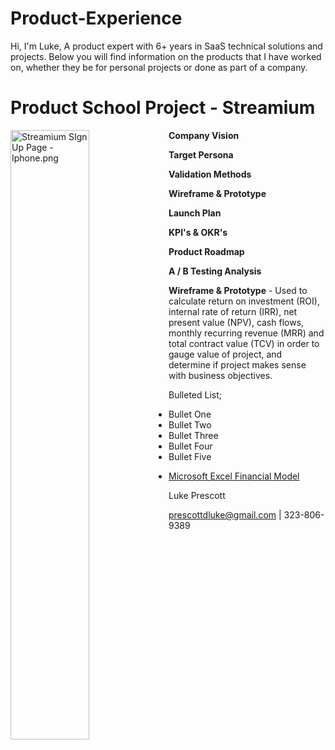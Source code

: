 # Product-Experience

Hi, I'm Luke,
A product expert with 6+ years in SaaS technical solutions and projects. Below you will find information on the products that I have worked on, whether they be for personal projects or done as part of a company.

# Product School Project - Streamium

<img src="Streamium SIgn Up Page - Iphone.png"
     width="50%" height="50%"
     alt="Streamium SIgn Up Page - Iphone.png"
     style="float: left; margin-right: 1px;" />

<b>Company Vision</b>

<b>Target Persona</b>

<b>Validation Methods</b>

<b>Wireframe & Prototype</b>

<b>Launch Plan</b>

<b>KPI's & OKR's</b>

<b>Product Roadmap</b>

<b>A / B Testing Analysis</b>

<b>Wireframe & Prototype</b> - Used to calculate return on investment (ROI), internal rate of return (IRR), net present value (NPV), cash flows, monthly recurring revenue (MRR) and total contract value (TCV) in order to gauge value of project, and determine if project makes sense with business objectives.

  Bulleted List;
- Bullet One
- Bullet Two
- Bullet Three
- Bullet Four
- Bullet Five

<UL><LI><a href="https://www.dropbox.com/s/0slmui1onjrkcrz/Financial%20Model%20Example.xlsx?dl=0">Microsoft Excel Financial Model</a>
</UL>
 
Luke Prescott

prescottdluke@gmail.com | 323-806-9389
